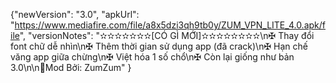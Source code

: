 {"newVersion": "3.0",
 "apkUrl": "https://www.mediafire.com/file/a8x5dzi3qh9tb0y/ZUM_VPN_LITE_4.0.apk/file",
 "versionNotes": "✫✫✫✫✫✫✫[CÓ GÌ MỚI]✫✫✫✫✫✫✫✫\n✠ Thay đổi font chữ dễ nhìn\n✠ Thêm thời gian sử dụng app (đã crack)\n✠ Hạn chế văng app giữa chừng\n✠ Việt hóa 1 số chổ\n✠ Còn lại giống như bản 3.0\n\n👤Mod Bởi: ZumZum"
}
